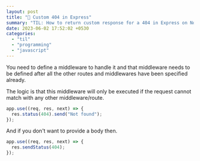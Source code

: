 ```yaml
---
layout: post
title: "📝 Custom 404 in Express"
summary: "TIL: How to return custom response for a 404 in Express on NodeJS"
date: 2023-06-02 17:52:02 +0530
categories:
  - "til"
  - "programming"
  - "javascript"
---
```


You need to define a middleware to handle it and that middleware needs to be defined after all the other routes and middlewares have been specified already.

The logic is that this middleware will only be executed if the request cannot match with any other middleware/route.

```javascript
app.use((req, res, next) => {
  res.status(404).send("Not found");
});
```

And if you don't want to provide a body then.

```javascript
app.use((req, res, next) => {
  res.sendStatus(404);
});
```
